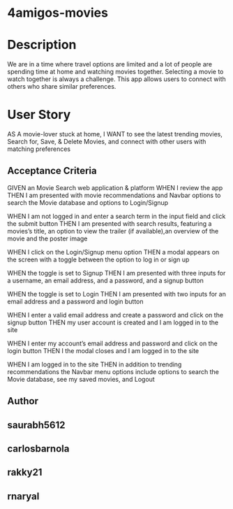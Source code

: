 # 4amigos-movies
# Description
We are in a time where travel options are limited and a lot of people are spending time at home and watching movies together. Selecting a movie to watch together is always a challenge. This app allows users to connect with others who share similar preferences.
# User Story
AS A movie-lover stuck at home, 
I WANT to see the latest trending movies, 
Search for, Save, & Delete Movies,
and connect with other users with matching preferences
## Acceptance Criteria
GIVEN an Movie Search web application & platform 
WHEN I review the app
THEN I am presented with movie recommendations and Navbar options to search the Movie database and options to Login/Signup

WHEN I am not logged in and enter a search term in the input field and click the submit button
THEN I am presented with search results, featuring a movies’s title, an option to view the trailer (if available),an overview of the movie and the poster image

WHEN I click on the Login/Signup menu option
THEN a modal appears on the screen with a toggle between the option to log in or sign up

WHEN the toggle is set to Signup
THEN I am presented with three inputs for a username, an email address, and a password, and a signup button

WHEN the toggle is set to Login
THEN I am presented with two inputs for an email address and a password and login button

WHEN I enter a valid email address and create a password and click on the signup button
THEN my user account is created and I am logged in to the site

WHEN I enter my account’s email address and password and click on the login button
THEN I the modal closes and I am logged in to the site

WHEN I am logged in to the site
THEN in addition to trending recommendations the Navbar menu options include options to search the Movie database, see my saved movies, and Logout
## Author
## saurabh5612
## carlosbarnola
## rakky21 	
## rnaryal